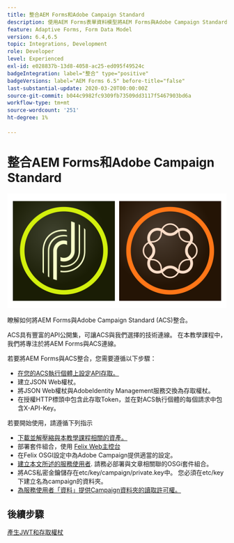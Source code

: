 ```yaml
---
title: 整合AEM Forms和Adobe Campaign Standard
description: 使用AEM Forms表單資料模型將AEM Forms與Adobe Campaign Standard整合，以擷取ACS行銷活動設定檔資訊等。
feature: Adaptive Forms, Form Data Model
version: 6.4,6.5
topic: Integrations, Development
role: Developer
level: Experienced
exl-id: e028837b-13d8-4058-ac25-ed095f49524c
badgeIntegration: label="整合" type="positive"
badgeVersions: label="AEM Forms 6.5" before-title="false"
last-substantial-update: 2020-03-20T00:00:00Z
source-git-commit: b044c9982fc9309fb73509dd3117f5467903bd6a
workflow-type: tm+mt
source-wordcount: '251'
ht-degree: 1%

---
```


# 整合AEM Forms和Adobe Campaign Standard

![formsandcampaign](assets/helpx-cards-forms.png)

瞭解如何將AEM Forms與Adobe Campaign Standard (ACS)整合。

ACS具有豐富的API公開集，可讓ACS與我們選擇的技術連線。 在本教學課程中，我們將專注於將AEM Forms與ACS連線。

若要將AEM Forms與ACS整合，您需要遵循以下步驟：

* [在您的ACS執行個體上設定API存取。](https://experienceleague.adobe.com/docs/campaign-standard/using/working-with-apis/get-started-apis.html?lang=en)
* 建立JSON Web權杖。
* 將JSON Web權杖與AdobeIdentity Management服務交換為存取權杖。
* 在授權HTTP標頭中包含此存取Token，並在對ACS執行個體的每個請求中包含X-API-Key。

若要開始使用，請遵循下列指示

* [下載並解壓縮與本教學課程相關的資產。](assets/aem-forms-and-acs-bundles.zip)
* 部署套件組合，使用 [Felix Web主控台](http://localhost:4502/system/console/bundles)
* 在Felix OSGI設定中為Adobe Campaign提供適當的設定。
* [建立本文所述的服務使用者](/help/forms/adaptive-forms/service-user-tutorial-develop.md). 請務必部署與文章相關聯的OSGi套件組合。
* 將ACS私密金鑰儲存在etc/key/campaign/private.key中。 您必須在etc/key下建立名為campaign的資料夾。
* [為服務使用者「資料」提供Campaign資料夾的讀取許可權。](http://localhost:4502/useradmin)

## 後續步驟

[產生JWT和存取權杖](partone.md)
